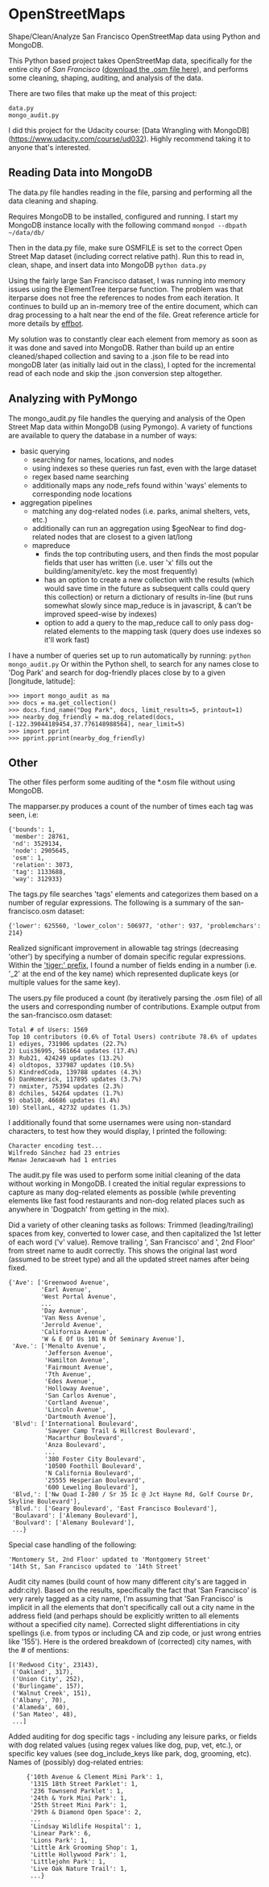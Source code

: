 OpenStreetMaps
==============
Shape/Clean/Analyze San Francisco OpenStreetMap data using Python and MongoDB.

This Python based project takes OpenStreetMap data, specifically for the entire
city of *San Francisco* ([download the .osm file here](http://metro.teczno.com/#san-francisco)), 
and performs some cleaning, shaping, auditing, and analysis of the data.  

There are two files that make up the meat of this project: 

    data.py
    mongo_audit.py

I did this project for the Udacity course: [Data Wrangling with MongoDB] (https://www.udacity.com/course/ud032).
Highly recommend taking it to anyone that's interested.

Reading Data into MongoDB
-------------------------
The data.py file handles reading in the file,
parsing and performing all the data cleaning and shaping.  

Requires MongoDB to be installed, configured and running.  I start my MongoDB instance locally with the following command
    `mongod --dbpath ~/data/db/`

Then in the data.py file, make sure OSMFILE is set to the correct Open Street Map dataset (including correct
relative path).  Run this to read in, clean, shape, and insert data into MongoDB
    `python data.py`
    
Using the fairly large San Francisco dataset, I was running into memory issues
using the ElementTree iterparse function.  The problem was that iterparse does not
free the references to nodes from each iteration.  It continues to build up an in-memory
tree of the entire document, which can drag processing to a halt near the end of the file.
Great reference article for more details by [effbot](http://effbot.org/elementtree/iterparse.htm).

My solution was to constantly clear each element from memory as soon as it was done and saved into
MongoDB.  Rather than build up an entire cleaned/shaped collection and saving to a .json file to
be read into mongoDB later (as initially laid out in the class), I opted for the incremental read of
each node and skip the .json conversion step altogether.

Analyzing with PyMongo
----------------------
The mongo_audit.py file handles the querying and analysis of the Open Street Map data
within MongoDB (using Pymongo).
A variety of functions are available to query the database in a number of ways:

* basic querying
    * searching for names, locations, and nodes
    * using indexes so these queries run fast, even with the large dataset
    * regex based name searching
    * additionally maps any node_refs found within 'ways' elements 
      to corresponding node locations
* aggregation pipelines
    * matching any dog-related nodes (i.e. parks, animal shelters, vets, etc.)
    * additionally can run an aggregation using $geoNear to find dog-related
      nodes that are closest to a given lat/long
    * mapreduce
        * finds the top contributing users, and then finds the most popular fields that
          user has written (i.e. user 'x' fills out the building/amenity/etc. key
          the most frequently)
        * has an option to create a new collection with the results (which would save time
          in the future as subsequent calls could query this collection) or return a dictionary
          of results in-line (but runs somewhat slowly since map_reduce is in javascript, 
          & can't be improved speed-wise by indexes)
        * option to add a query to the map_reduce call to only pass dog-related
          elements to the mapping task (query does use indexes so it'll work fast)

I have a number of queries set up to run automatically by running: 
`python mongo_audit.py`
Or within the Python shell, to search for any names close to 'Dog Park' and search for dog-friendly places close by
to a given [longitude, latitude]:

    >>> import mongo_audit as ma
    >>> docs = ma.get_collection()
    >>> docs.find_name("Dog Park", docs, limit_results=5, printout=1)
    >>> nearby_dog_friendly = ma.dog_related(docs, [-122.39044189454,37.776148988564], near_limit=5)
    >>> import pprint
    >>> pprint.pprint(nearby_dog_friendly)

Other
-----
The other files perform some auditing of the *.osm file without using MongoDB.

The mapparser.py produces a count of the number of times each tag was seen, i.e:

    {'bounds': 1,
     'member': 28761,
     'nd': 3529134,
     'node': 2905645,
     'osm': 1,
     'relation': 3073,
     'tag': 1133688,
     'way': 312933}

The tags.py file searches 'tags' elements and categorizes them based on a number
of regular expressions.  The following is a summary of the san-francisco.osm dataset:

    {'lower': 625560, 'lower_colon': 506977, 'other': 937, 'problemchars': 214}
Realized significant improvement in allowable tag strings (decreasing 'other')
by specifying a number of domain specific regular expressions.
Within the ['tiger:' prefix](http://wiki.openstreetmap.org/wiki/TIGER),
I found a number of fields ending in a number (i.e. '_2' at the end of the key name)
which represented duplicate keys (or multiple values for the same key).

The users.py file produced a count (by iteratively parsing the .osm file) of all
the users and corresponding number of contributions.
Example output from the san-francisco.osm dataset:

    Total # of Users: 1569
    Top 10 contributors (0.6% of Total Users) contribute 78.6% of updates
    1) ediyes, 731906 updates (22.7%)
    2) Luis36995, 561664 updates (17.4%)
    3) Rub21, 424249 updates (13.2%)
    4) oldtopos, 337987 updates (10.5%)
    5) KindredCoda, 139788 updates (4.3%)
    6) DanHomerick, 117895 updates (3.7%)
    7) nmixter, 75394 updates (2.3%)
    8) dchiles, 54264 updates (1.7%)
    9) oba510, 46686 updates (1.4%)
    10) StellanL, 42732 updates (1.3%)
I additionally found that some usernames were using non-standard characters, to test how
they would display, I printed the following:

    Character encoding test...
    Wilfredo Sánchez had 23 entries
    Милан Јелисавчић had 1 entries

The audit.py file was used to perform some initial cleaning of the data without
working in MongoDB.  I created the initial regular expressions to capture as many
dog-related elements as possible (while preventing elements like fast food restaurants
and non-dog related places such as anywhere in 'Dogpatch' from getting in the mix).

Did a variety of other cleaning tasks as follows:
Trimmed (leading/trailing) spaces from key, converted to lower case,
and then capitalized the 1st letter of each word ('v' value).
Remove trailing ', San Francisco' and ', 2nd Floor' from street name to audit correctly.
This shows the original last word (assumed to be street type) and all the updated
street names after being fixed.  

    {'Ave': ['Greenwood Avenue',
             'Earl Avenue',
             'West Portal Avenue',
             ...
             'Day Avenue',
             'Van Ness Avenue',
             'Jerrold Avenue',
             'California Avenue',
             'W & E Of Us 101 N Of Seminary Avenue'],
     'Ave.': ['Menalto Avenue',
              'Jefferson Avenue',
              'Hamilton Avenue',
              'Fairmount Avenue',
              '7th Avenue',
              'Edes Avenue',
              'Holloway Avenue',
              'San Carlos Avenue',
              'Cortland Avenue',
              'Lincoln Avenue',
              'Dartmouth Avenue'],
     'Blvd': ['International Boulevard',
              'Sawyer Camp Trail & Hillcrest Boulevard',
              'Macarthur Boulevard',
              'Anza Boulevard',
              ...
              '380 Foster City Boulevard',
              '10500 Foothill Boulevard',
              'N California Boulevard',
              '25555 Hesperian Boulevard',
              '600 Leweling Boulevard'],
     'Blvd,': ['Nw Quad I-280 / Sr 35 Ic @ Jct Hayne Rd, Golf Course Dr, Skyline Boulevard'],
     'Blvd.': ['Geary Boulevard', 'East Francisco Boulevard'],
     'Boulavard': ['Alemany Boulevard'],
     'Boulvard': ['Alemany Boulevard'],
     ...}
Special case handling of the following:

    'Montomery St, 2nd Floor' updated to 'Montgomery Street'
    '14th St, San Francisco updated to '14th Street'
Audit city names (build count of how many different city's are tagged in addr:city).
Based on the results, specifically the fact that 'San Francisco' is very rarely
tagged as a city name, I'm assuming that 'San Francisco' is implicit in all the 
elements that don't specifically call out a city name in the address field
(and perhaps should be explicitly written to all elements without a specified city name).
Corrected slight differentiations in city spellings (i.e. from typos
or including CA and zip code, or just wrong entries like '155'). 
Here is the ordered breakdown of (corrected) city names, with the # of mentions:

    [('Redwood City', 23143),
     ('Oakland', 317),
     ('Union City', 252),
     ('Burlingame', 157),
     ('Walnut Creek', 151),
     ('Albany', 70),
     ('Alameda', 60),
     ('San Mateo', 48),
     ...]
Added auditing for dog specific tags - including any leisure parks, or fields
with dog related values (using regex values like dog, pup, vet, etc.), or
specific key values (see dog_include_keys like park, dog, grooming, etc).
Names of (possibly) dog-related entries:

         {'10th Avenue & Clement Mini Park': 1,
          '1315 18th Street Parklet': 1,
          '236 Townsend Parklet': 1,
          '24th & York Mini Park': 1,
          '25th Street Mini Park': 1,
          '29th & Diamond Open Space': 2,
          ...
          'Lindsay Wildlife Hospital': 1,
          'Linear Park': 6,
          'Lions Park': 1,
          'Little Ark Grooming Shop': 1,
          'Little Hollywood Park': 1,
          'Littlejohn Park': 1,
          'Live Oak Nature Trail': 1,
          ...}


